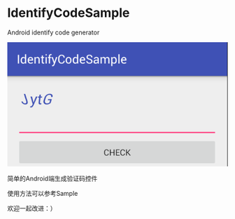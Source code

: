 # IdentifyCodeSample

Android identify code generator

![image](https://github.com/sky0014/IdentifyCodeSample/blob/master/screenshot/screenshot1.png)

简单的Android端生成验证码控件

使用方法可以参考Sample

欢迎一起改进：）
